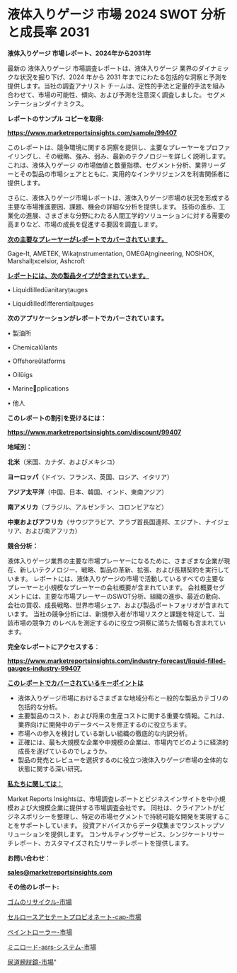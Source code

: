 # 液体入りゲージ 市場 2024 SWOT 分析と成長率 2031

<strong>液体入りゲージ 市場レポート、2024年から2031年</strong>

最新の 液体入りゲージ 市場調査レポートは、液体入りゲージ 業界のダイナミックな状況を掘り下げ、2024 年から 2031 年までにわたる包括的な洞察と予測を提供します。当社の調査アナリスト チームは、定性的手法と定量的手法を組み合わせて、市場の可能性、傾向、および予測を注意深く調査しました。 セグメンテーションダイナミクス。



<strong>レポートのサンプル コピーを取得:</strong> <a href=https://www.marketreportsinsights.com/sample/99407>

<strong><u>https://www.marketreportsinsights.com/sample/99407</u></strong></a>

このレポートは、競争環境に関する洞察を提供し、主要なプレーヤーをプロファイリングし、その戦略、強み、弱み、最新のテクノロジーを詳しく説明します。 これは、液体入りゲージ の市場価値と数量指標、セグメント分析、業界リーダーとその製品の市場シェアとともに、実用的なインテリジェンスを利害関係者に提供します。

さらに、液体入りゲージ市場レポートは、液体入りゲージ市場の状況を形成する主要な市場推進要因、課題、機会の詳細な分析を提供します。 技術の進歩、工業化の進展、さまざまな分野にわたる人間工学的ソリューションに対する需要の高まりなど、市場の成長を促進する要因を調査します。



<strong><u>次の主要なプレーヤーがレポートでカバーされています。</u></strong>

Gage-It, AMETEK, Wikanstrumentation, OMEGAngineering, NOSHOK, Marshallxcelsior, Ashcroft



<strong><u><b>レポートには、次の製品タイプが含まれています。</b></u></strong>

• Liquidilledanitaryauges

• Liquidilledifferentialauges



<strong><b>次のアプリケーションがレポートでカバーされています。</b></strong>

• 製油所

• Chemicallants

• Offshorelatforms

• Oiligs

• Marinepplications

• 他人



<strong><b>このレポートの割引を受けるには：</b></strong><a href=https://www.marketreportsinsights.com/discount/99407>

<strong><u>https://www.marketreportsinsights.com/discount/99407</u></strong></a>



<strong>地域別：</strong>



<strong>北米</strong>（米国、カナダ、およびメキシコ）



<strong>ヨーロッパ</strong>（ドイツ、フランス、英国、ロシア、イタリア）



<strong>アジア太平洋</strong>（中国、日本、韓国、インド、東南アジア）



<strong>南アメリカ</strong>（ブラジル、アルゼンチン、コロンビアなど）



<strong>中東およびアフリカ</strong>（サウジアラビア、アラブ首長国連邦、エジプト、ナイジェリア、および南アフリカ）



<strong>競合分析：</strong>

液体入りゲージ業界の主要な市場プレーヤーになるために、さまざまな企業が現在、新しいテクノロジー、戦略、製品の革新、拡張、および長期契約を実行しています。 レポートには、液体入りゲージの市場で活動しているすべての主要なプレーヤーと小規模なプレーヤーの会社概要が含まれています。 会社概要セグメントには、主要な市場プレーヤーのSWOT分析、組織の進歩、最近の動向、会社の買収、成長戦略、世界市場シェア、および製品ポートフォリオが含まれています。 当社の競争分析には、新規参入者が市場リスクと課題を特定して、当該市場の競争力 のレベルを測定するのに役立つ洞察に満ちた情報も含まれています。



<strong>完全なレポートにアクセスする</strong>：

<a href=https://www.marketreportsinsights.com/industry-forecast/liquid-filled-gauges-industry-99407>

<strong><u>https://www.marketreportsinsights.com/industry-forecast/liquid-filled-gauges-industry-99407</u></strong></a>



<strong><u><b>このレポートでカバーされているキーポイントは</b></u></strong>
<ul>
  <li>液体入りゲージ市場におけるさまざまな地域分布と一般的な製品カテゴリの包括的な分析。</li>
  <li>主要製品のコスト、および将来の生産コストに関する重要な情報。これは、業界向けに開発中のデータベースを修正するのに役立ちます。</li>
  <li>市場への参入を検討している新しい組織の徹底的な内訳分析。</li>
  <li>正確には、最も大規模な企業や中規模の企業は、市場内でどのように経済的成長を遂げているのでしょうか。</li>
  <li>製品の発売とレビューを選択するのに役立つ液体入りゲージ市場の全体的な状態に関する深い研究。</li>
</ul>


<strong><u><b>私たちに関しては：</b></u></strong>

Market Reports Insightsは、市場調査レポートとビジネスインサイトを中小規模および大規模企業に提供する市場調査会社です。 同社は、クライアントがビジネスポリシーを整理し、特定の市場セグメントで持続可能な開発を実現することをサポートしています。 投資アドバイスからデータ収集までワンストップソリューションを提供します。 コンサルティングサービス、シンジケートリサーチレポート、カスタマイズされたリサーチレポートを提供します。



<strong><b>お問い合わせ</b></strong>：

<a href=mailto:sales@marketreportsinsights.com>

<strong><u>sales@marketreportsinsights.com</u></strong></a>



<strong>その他のレポート:</strong>

<a href=https://www.linkedin.com/pulse/ゴムのリサイクル-市場-2023-総合分析と事業成長戦略-2030-pr-news-hub-rkxyf/>ゴムのリサイクル-市場</a>

<a href=https://www.linkedin.com/pulse/セルロースアセテートプロピオネート-cap-市場-2023-新興市場-将来の動向と市場需要-epuff/>セルロースアセテートプロピオネート-cap-市場</a>

<a href=https://www.linkedin.com/pulse/ペイントローラー-市場-2023-総利益と主要ベンダー-2030-consumer-connection-collective-360-payqf/>ペイントローラー-市場</a>

<a href=https://www.linkedin.com/pulse/ミニロード-asrs-システム-市場-2023-推進要因と成長機会-2030-pr-news-hub-zddof/>ミニロード-asrs-システム-市場</a>

<a href=https://www.linkedin.com/pulse/尿道膀胱鏡-市場-2023-最新の-cagr-および成長分析-2030-pr-news-hub-xx3ff/>尿道膀胱鏡-市場</a>"
